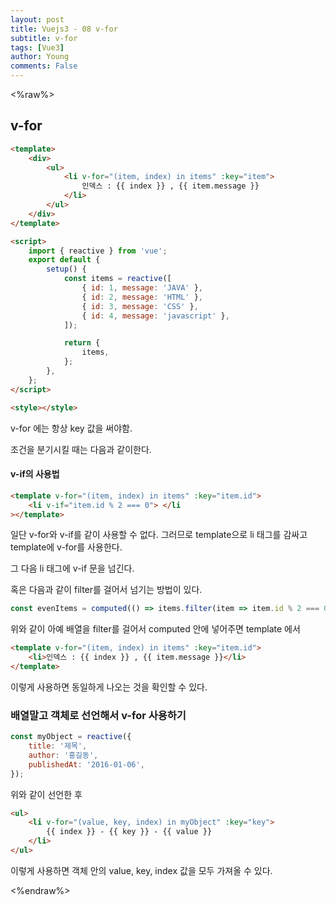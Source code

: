 ```yaml
---
layout: post
title: Vuejs3 - 08 v-for
subtitle: v-for
tags: [Vue3]
author: Young
comments: False
---
```


<%raw%>

## v-for

```html
<template>
	<div>
		<ul>
			<li v-for="(item, index) in items" :key="item">
				인덱스 : {{ index }} , {{ item.message }}
			</li>
		</ul>
	</div>
</template>

<script>
	import { reactive } from 'vue';
	export default {
		setup() {
			const items = reactive([
				{ id: 1, message: 'JAVA' },
				{ id: 2, message: 'HTML' },
				{ id: 3, message: 'CSS' },
				{ id: 4, message: 'javascript' },
			]);

			return {
				items,
			};
		},
	};
</script>

<style></style>
```

v-for 에는 항상 key 값을 써야함.

조건을 분기시킬 때는 다음과 같이한다.

#### v-if의 사용법

```html
<template v-for="(item, index) in items" :key="item.id">
	<li v-if="item.id % 2 === 0"> </li
></template>
```

일단 v-for와 v-if를 같이 사용할 수 없다.
그러므로 template으로 li 태그를 감싸고
template에 v-for를 사용한다.

그 다음 li 태그에 v-if 문을 넘긴다.

혹은 다음과 같이 filter를 걸어서 넘기는 방법이 있다.

```javascript
const evenItems = computed(() => items.filter(item => item.id % 2 === 0));
```

위와 같이 아예 배열을 filter를 걸어서 computed 안에 넣어주면
template 에서

```html
<template v-for="(item, index) in items" :key="item.id">
	<li>인덱스 : {{ index }} , {{ item.message }}</li>
</template>
```

이렇게 사용하면 동일하게 나오는 것을 확인할 수 있다.

### 배열말고 객체로 선언해서 v-for 사용하기

```javascript
const myObject = reactive({
	title: '제목',
	author: '홍길동',
	publishedAt: '2016-01-06',
});
```

위와 같이 선언한 후

```html
<ul>
	<li v-for="(value, key, index) in myObject" :key="key">
		{{ index }} - {{ key }} - {{ value }}
	</li>
</ul>
```

이렇게 사용하면 객체 안의 value, key, index 값을 모두 가져올 수 있다.

<%endraw%>
